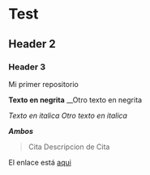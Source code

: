 # Test
## Header 2
### Header 3 

Mi primer repositorio

**Texto en negrita** __Otro texto en negrita

*Texto en italica* _Otro texto en italica_

**_Ambos_**

> Cita
> Descripcion de Cita

El enlace está [aqui](https://github.com/EmmanuelCHH/Test/edit/main/README.md)

